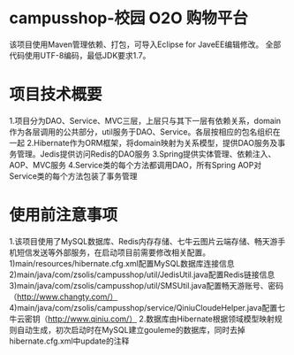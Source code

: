 # campusshop-校园 O2O 购物平台
该项目使用Maven管理依赖、打包，可导入Eclipse for JaveEE编辑修改。
全部代码使用UTF-8编码，最低JDK要求1.7。
# 项目技术概要
1.项目分为DAO、Service、MVC三层，上层只与其下一层有依赖关系，domain作为各层调用的公共部分，util服务于DAO、Service。各层按相应的包名组织在一起
2.Hibernate作为ORM框架，将domain映射为关系模型，提供DAO服务及事务管理。Jedis提供访问Redis的DAO服务
3.Spring提供实体管理、依赖注入、AOP、MVC服务
4.Service类的每个方法都调用DAO，所有Spring AOP对Service类的每个方法包装了事务管理
# 使用前注意事项
1.该项目使用了MySQL数据库、Redis内存存储、七牛云图片云端存储、畅天游手机短信发送等外部服务，在启动项目前需要修改相关配置。
1)main/resources/hibernate.cfg.xml配置MySQL数据库连接信息
2)main/java/com/zsolis/campusshop/util/JedisUtil.java配置Redis链接信息
3)main/java/com/zsolis/campusshop/util/SMSUtil.java配置畅天游账号、密码（http://www.changty.com/）
4)main/java/com/zsolis/campusshop/service/QiniuCloudeHelper.java配置七牛云密钥（http://www.qiniu.com/）
2.数据库由Hibernate根据领域模型映射规则自动生成，初次启动时在MySQL建立gouleme的数据库，同时去掉hibernate.cfg.xml中<property name="hbm2ddl.auto">update</property>的注释

